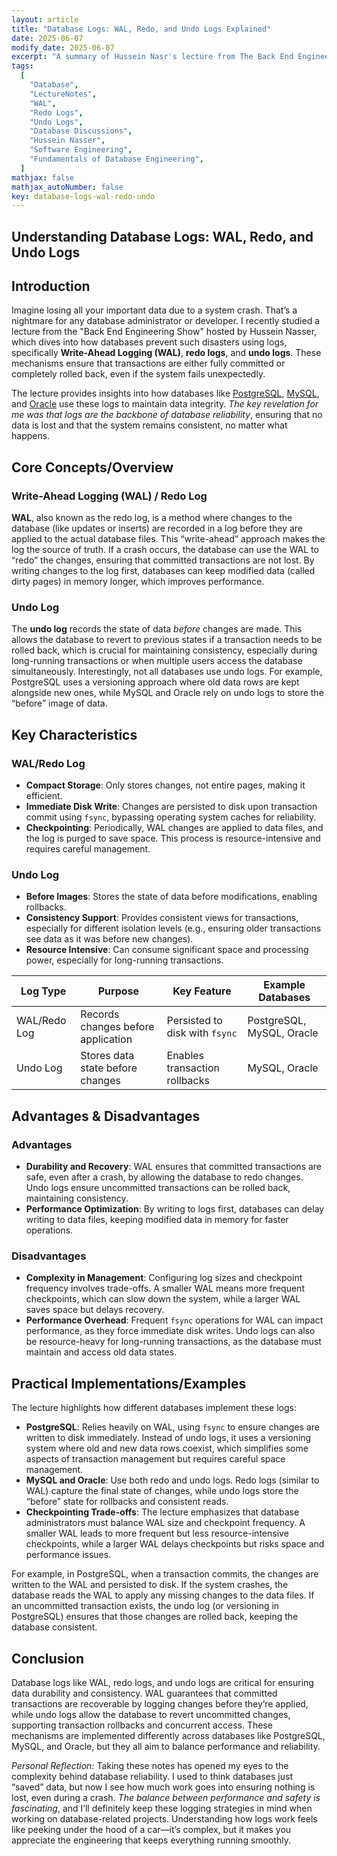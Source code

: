 ```yaml
---
layout: article
title: "Database Logs: WAL, Redo, and Undo Logs Explained"
date: 2025-06-07
modify_date: 2025-06-07
excerpt: "A summary of Hussein Nasr's lecture from The Back End Engineering Show, discussing the role of Write-Ahead Logs (WAL), redo logs, and undo logs in ensuring database durability and crash recovery."
tags:
  [
    "Database",
    "LectureNotes",
    "WAL",
    "Redo Logs",
    "Undo Logs",
    "Database Discussions",
    "Hussein Nasser",
    "Software Engineering",
    "Fundamentals of Database Engineering",
  ]
mathjax: false
mathjax_autoNumber: false
key: database-logs-wal-redo-undo
---
```


## Understanding Database Logs: WAL, Redo, and Undo Logs

## Introduction

Imagine losing all your important data due to a system crash. That’s a nightmare for any database administrator or developer. I recently studied a lecture from the "Back End Engineering Show" hosted by Hussein Nasser, which dives into how databases prevent such disasters using logs, specifically **Write-Ahead Logging (WAL)**, **redo logs**, and **undo logs**. These mechanisms ensure that transactions are either fully committed or completely rolled back, even if the system fails unexpectedly.

The lecture provides insights into how databases like [PostgreSQL](https://www.postgresql.org/), [MySQL](https://www.mysql.com/), and [Oracle](https://www.oracle.com/database/) use these logs to maintain data integrity. _The key revelation for me was that logs are the backbone of database reliability_, ensuring that no data is lost and that the system remains consistent, no matter what happens.

## Core Concepts/Overview

### Write-Ahead Logging (WAL) / Redo Log

**WAL**, also known as the redo log, is a method where changes to the database (like updates or inserts) are recorded in a log before they are applied to the actual database files. This “write-ahead” approach makes the log the source of truth. If a crash occurs, the database can use the WAL to “redo” the changes, ensuring that committed transactions are not lost. By writing changes to the log first, databases can keep modified data (called dirty pages) in memory longer, which improves performance.

### Undo Log

The **undo log** records the state of data _before_ changes are made. This allows the database to revert to previous states if a transaction needs to be rolled back, which is crucial for maintaining consistency, especially during long-running transactions or when multiple users access the database simultaneously. Interestingly, not all databases use undo logs. For example, PostgreSQL uses a versioning approach where old data rows are kept alongside new ones, while MySQL and Oracle rely on undo logs to store the “before” image of data.

## Key Characteristics

### WAL/Redo Log

- **Compact Storage**: Only stores changes, not entire pages, making it efficient.
- **Immediate Disk Write**: Changes are persisted to disk upon transaction commit using `fsync`, bypassing operating system caches for reliability.
- **Checkpointing**: Periodically, WAL changes are applied to data files, and the log is purged to save space. This process is resource-intensive and requires careful management.

### Undo Log

- **Before Images**: Stores the state of data before modifications, enabling rollbacks.
- **Consistency Support**: Provides consistent views for transactions, especially for different isolation levels (e.g., ensuring older transactions see data as it was before new changes).
- **Resource Intensive**: Can consume significant space and processing power, especially for long-running transactions.

| Log Type     | Purpose                            | Key Feature                    | Example Databases         |
| ------------ | ---------------------------------- | ------------------------------ | ------------------------- |
| WAL/Redo Log | Records changes before application | Persisted to disk with `fsync` | PostgreSQL, MySQL, Oracle |
| Undo Log     | Stores data state before changes   | Enables transaction rollbacks  | MySQL, Oracle             |

## Advantages & Disadvantages

### Advantages

- **Durability and Recovery**: WAL ensures that committed transactions are safe, even after a crash, by allowing the database to redo changes. Undo logs ensure uncommitted transactions can be rolled back, maintaining consistency.
- **Performance Optimization**: By writing to logs first, databases can delay writing to data files, keeping modified data in memory for faster operations.

### Disadvantages

- **Complexity in Management**: Configuring log sizes and checkpoint frequency involves trade-offs. A smaller WAL means more frequent checkpoints, which can slow down the system, while a larger WAL saves space but delays recovery.
- **Performance Overhead**: Frequent `fsync` operations for WAL can impact performance, as they force immediate disk writes. Undo logs can also be resource-heavy for long-running transactions, as the database must maintain and access old data states.

## Practical Implementations/Examples

The lecture highlights how different databases implement these logs:

- **PostgreSQL**: Relies heavily on WAL, using `fsync` to ensure changes are written to disk immediately. Instead of undo logs, it uses a versioning system where old and new data rows coexist, which simplifies some aspects of transaction management but requires careful space management.
- **MySQL and Oracle**: Use both redo and undo logs. Redo logs (similar to WAL) capture the final state of changes, while undo logs store the “before” state for rollbacks and consistent reads.
- **Checkpointing Trade-offs**: The lecture emphasizes that database administrators must balance WAL size and checkpoint frequency. A smaller WAL leads to more frequent but less resource-intensive checkpoints, while a larger WAL delays checkpoints but risks space and performance issues.

For example, in PostgreSQL, when a transaction commits, the changes are written to the WAL and persisted to disk. If the system crashes, the database reads the WAL to apply any missing changes to the data files. If an uncommitted transaction exists, the undo log (or versioning in PostgreSQL) ensures that those changes are rolled back, keeping the database consistent.

## Conclusion

Database logs like WAL, redo logs, and undo logs are critical for ensuring data durability and consistency. WAL guarantees that committed transactions are recoverable by logging changes before they’re applied, while undo logs allow the database to revert uncommitted changes, supporting transaction rollbacks and concurrent access. These mechanisms are implemented differently across databases like PostgreSQL, MySQL, and Oracle, but they all aim to balance performance and reliability.

_Personal Reflection:_ Taking these notes has opened my eyes to the complexity behind database reliability. I used to think databases just “saved” data, but now I see how much work goes into ensuring nothing is lost, even during a crash. _The balance between performance and safety is fascinating_, and I’ll definitely keep these logging strategies in mind when working on database-related projects. Understanding how logs work feels like peeking under the hood of a car—it’s complex, but it makes you appreciate the engineering that keeps everything running smoothly.
